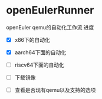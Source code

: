 # openEulerRunner
openEuler qemu的自动化工作流
进度
- [x] x86下的自动化
- [x] aarch64下面的自动化
- [ ] riscv64下面的自动化
- [ ] 下载镜像
- [ ] 查看是否现有qemu以及支持的选项


